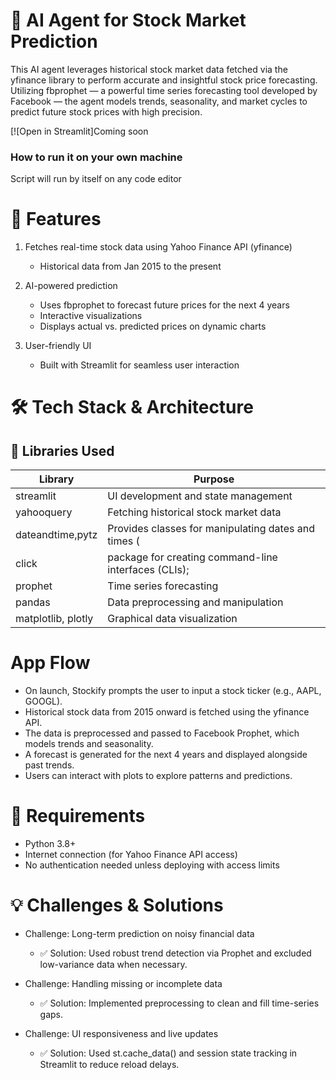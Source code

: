 # 💬 AI Agent for Stock Market Prediction
This AI agent leverages historical stock market data fetched via the yfinance library to perform accurate and insightful stock price forecasting. Utilizing fbprophet — a powerful time series forecasting tool developed by Facebook — the agent models trends, seasonality, and market cycles to predict future stock prices with high precision.

[![Open in Streamlit]Coming soon

### How to run it on your own machine
Script will run by itself on any code editor

# 🚀 Features
1. Fetches real-time stock data using Yahoo Finance API (yfinance)
   * Historical data from Jan 2015 to the present

2. AI-powered prediction
    * Uses fbprophet to forecast future prices for the next 4 years
    * Interactive visualizations
    * Displays actual vs. predicted prices on dynamic charts

3. User-friendly UI
    * Built with Streamlit for seamless user interaction

# 🛠️ Tech Stack & Architecture
## 🧰 Libraries Used
|Library	  |Purpose|
| ---  | ---  |
|streamlit|	      UI development and state management|
|yahooquery	|              	Fetching historical stock market data|
|dateandtime,pytz| Provides classes for manipulating dates and times ( |
|click| package for creating command-line interfaces (CLIs);|
|prophet| 	Time series forecasting |
|pandas| 	Data preprocessing and manipulation|
|matplotlib, plotly| 	Graphical data visualization|

# App Flow
* On launch, Stockify prompts the user to input a stock ticker (e.g., AAPL, GOOGL).
* Historical stock data from 2015 onward is fetched using the yfinance API.
* The data is preprocessed and passed to Facebook Prophet, which models trends and seasonality.
* A forecast is generated for the next 4 years and displayed alongside past trends.
* Users can interact with plots to explore patterns and predictions.



# 🔐 Requirements
* Python 3.8+
* Internet connection (for Yahoo Finance API access)
* No authentication needed unless deploying with access limits

# 💡 Challenges & Solutions
* Challenge: Long-term prediction on noisy financial data
   * ✅ Solution: Used robust trend detection via Prophet and excluded low-variance data when necessary.
     
* Challenge: Handling missing or incomplete data
  * ✅ Solution: Implemented preprocessing to clean and fill time-series gaps.

* Challenge: UI responsiveness and live updates
   * ✅ Solution: Used st.cache_data() and session state tracking in Streamlit to reduce reload delays.
  
